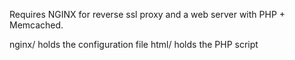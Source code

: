 Requires NGINX for reverse ssl proxy and a web server
with PHP + Memcached.

nginx/ holds the configuration file
html/ holds the PHP script

